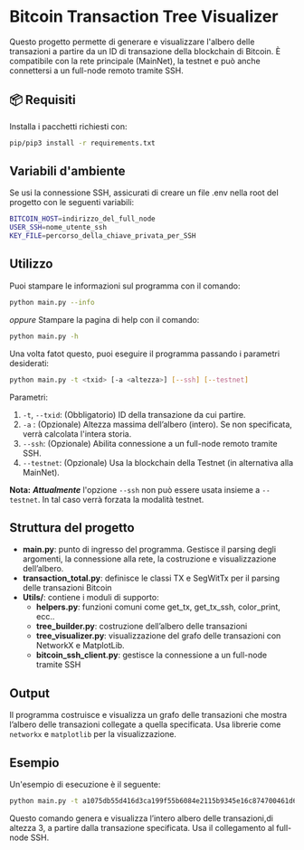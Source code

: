 # Bitcoin Transaction Tree Visualizer

Questo progetto permette di generare e visualizzare l'albero delle transazioni a partire da un ID di transazione della blockchain di Bitcoin. È compatibile con la rete principale (MainNet), la testnet e può anche connettersi a un full-node remoto tramite SSH.


## 📦 Requisiti

Installa i pacchetti richiesti con:

```bash
pip/pip3 install -r requirements.txt
```

## Variabili d'ambiente
Se usi la connessione SSH, assicurati di creare un file .env nella root del progetto con le seguenti variabili:

```bash
BITCOIN_HOST=indirizzo_del_full_node
USER_SSH=nome_utente_ssh
KEY_FILE=percorso_della_chiave_privata_per_SSH
```

## Utilizzo
Puoi stampare le informazioni sul programma con il comando:
```bash
python main.py --info
```
*oppure*
Stampare la pagina di help con il comando:
```bash
python main.py -h
```
Una volta fatot questo, puoi eseguire il programma passando i parametri desiderati:

```bash
python main.py -t <txid> [-a <altezza>] [--ssh] [--testnet]
```

Parametri:
1. `-t`, `--txid`: (Obbligatorio) ID della transazione da cui partire.
2. `-a` : (Opzionale) Altezza massima dell’albero (intero). Se non specificata, verrà calcolata l'intera storia.
3. `--ssh`: (Opzionale) Abilita connessione a un full-node remoto tramite SSH.
4. `--testnet`: (Opzionale) Usa la blockchain della Testnet (in alternativa alla MainNet).

**Nota:**
***Attualmente*** l'opzione `--ssh` non può essere usata insieme a ``--testnet``. In tal caso verrà forzata la modalità testnet.

## Struttura del progetto

- **main.py**: punto di ingresso del programma. Gestisce il parsing degli argomenti, la connessione alla rete, la costruzione e visualizzazione dell’albero.
- **transaction_total.py**: definisce le classi TX e SegWitTx per il parsing delle transazioni Bitcoin
- **Utils/**: contiene i moduli di supporto:
    - **helpers.py**: funzioni comuni come get_tx, get_tx_ssh, color_print, ecc..  
    - **tree_builder.py**: costruzione dell’albero delle transazioni 
    - **tree_visualizer.py**: visualizzazione del grafo delle transazioni con NetworkX e MatplotLib.   
    - **bitcoin_ssh_client.py**: gestisce la connessione a un full-node tramite SSH

## Output

Il programma costruisce e visualizza un grafo delle transazioni che mostra l’albero delle transazioni collegate a quella specificata. Usa librerie come `networkx` e `matplotlib` per la visualizzazione.

## Esempio

Un'esempio di esecuzione è il seguente: 
```bash
python main.py -t a1075db55d416d3ca199f55b6084e2115b9345e16c874700461d613b3f5f5aaf -a 3 --ssh
```

Questo comando genera e visualizza l’intero albero delle transazioni,di altezza 3, a partire dalla transazione specificata. Usa il collegamento al full-node SSH.